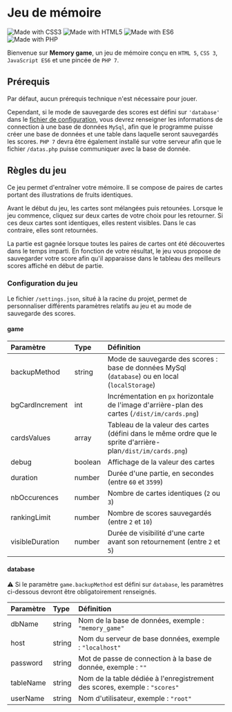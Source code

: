 # Jeu de mémoire

![Made with CSS3](https://img.shields.io/badge/Made%20with-CSS3-blue) ![Made with HTML5](https://img.shields.io/badge/Made%20with-HTML5-orange) ![Made with ES6](https://img.shields.io/badge/Made%20with-ES6-yellow) ![Made with PHP](https://img.shields.io/badge/Made%20with-PHP7-blue)

Bienvenue sur **Memory game**, un jeu de mémoire conçu en `HTML 5`, `CSS 3`, `JavaScript ES6` et une pincée de `PHP 7`.

## Prérequis

Par défaut, aucun prérequis technique n'est nécessaire pour jouer.

Cependant, si le mode de sauvegarde des scores est défini sur `'database'` dans le [fichier de configuration](#Configuration-du-jeu), vous devrez renseigner les informations de connection à une base de données `MySql`, afin que le programme puisse créer une base de données et une table dans laquelle seront sauvegardés les scores. `PHP 7` devra être également installé sur votre serveur afin que le fichier `/datas.php` puisse communiquer avec la base de donnée.

## Règles du jeu

Ce jeu permet d'entraîner votre mémoire. Il se compose de paires de cartes portant des illustrations de fruits identiques.

Avant le début du jeu, les cartes sont mélangées puis retounées. Lorsque le jeu commence, cliquez sur deux cartes de votre choix pour les retourner. Si ces deux cartes sont identiques, elles restent visibles. Dans le cas contraire, elles sont retournées.

La partie est gagnée lorsque toutes les paires de cartes ont été découvertes dans le temps imparti. En fonction de votre résultat, le jeu vous propose de sauvegarder votre score afin qu'il apparaisse dans le tableau des meilleurs scores affiché en début de partie.

### Configuration du jeu

Le fichier `/settings.json`, situé à la racine du projet, permet de personnaliser différents paramètres relatifs au jeu et au mode de sauvegarde des scores.

#### game

| Paramètre       | Type     | Définition                                                                                                   |
| :-------------- | :------- | :----------------------------------------------------------------------------------------------------------- |
| backupMethod    | string   | Mode de sauvegarde des scores : base de données MySql (`database`) ou en local (`localStorage`)              |
| bgCardIncrement | int      | Incrémentation en `px` horizontale de l'image d'arrière-plan des cartes (`/dist/im/cards.png`)               |
| cardsValues     | array    | Tableau de la valeur des cartes (défini dans le même ordre que le sprite d'arrière-plan`/dist/im/cards.png`) |
| debug           | boolean  | Affichage de la valeur des cartes                                                                            |
| duration        | number   | Durée d'une partie, en secondes (entre `60` et `3599`)                                                       |
| nbOccurences    | number   | Nombre de cartes identiques (`2` ou `3`)                                                                     |
| rankingLimit    | number   | Nombre de scores sauvegardés (entre `2` et `10`)                                                             |
| visibleDuration | number   | Durée de visibilité d'une carte avant son retournement (entre `2` et `5`)                                    |

#### database

:warning: Si le paramètre `game.backupMethod` est défini sur `database`, les paramètres ci-dessous devront être obligatoirement renseignés.

| Paramètre | Type   | Définition                                                                                                   |
| :-------- | :----- | :----------------------------------------------------------------------------------------------------------- |
| dbName    | string | Nom de la base de données, exemple : `"memory_game"`                                                         |
| host      | string | Nom du serveur de base données, exemple : `"localhost"`                                                      |
| password  | string | Mot de passe de connection à la base de donnée, exemple : `""`                                               |
| tableName | string | Nom de la table dédiée à l'enregistrement des scores, exemple : `"scores"`                                   |
| userName  | string | Nom d'utilisateur, exemple : `"root"`                                                                        |
